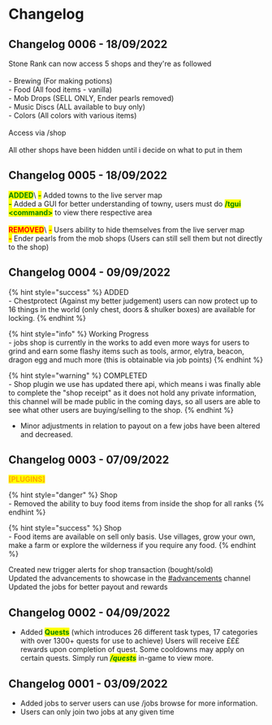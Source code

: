 # Changelog

## Changelog 0006 - 18/09/2022

Stone Rank can now access 5 shops and they're as followed\
\
\- Brewing (For making potions)\
\- Food (All food items - vanilla)\
\- Mob Drops (SELL ONLY, Ender pearls removed)\
\- Music Discs (ALL available to buy only)\
\- Colors (All colors with various items)\
\
Access via /shop \
\
All other shops have been hidden until i decide on what to put in them



## Changelog 0005 - 18/09/2022

<mark style="color:green;">**ADDED**</mark>\ <mark style="color:green;">**-**</mark> Added towns to the live server map\
<mark style="color:green;">**-**</mark> Added a GUI for better understanding of towny, users must do <mark style="color:green;">**/tgui \<command>**</mark> to view there respective area\
\
<mark style="color:red;">**REMOVED**</mark>\ <mark style="color:red;">**-**</mark> Users ability to hide <mark style="color:red;"></mark> themselves from the live server map\
<mark style="color:red;">**-**</mark> Ender pearls from the mob shops (Users can still sell them but not directly to the shop)

## Changelog 0004 - 09/09/2022

{% hint style="success" %}
ADDED\
\- Chestprotect (Against my better judgement) users can now protect up to 16 things in the world (only chest, doors & shulker boxes) are available for locking.&#x20;
{% endhint %}

{% hint style="info" %}
Working Progress\
\- jobs shop is currently in the works to add even more ways for users to grind and earn some flashy items such as tools, armor, elytra, beacon, dragon egg and much more (this is obtainable via job points)&#x20;
{% endhint %}

{% hint style="warning" %}
COMPLETED\
\- Shop plugin we use has updated there api, which means i was finally able to complete the "shop receipt" as it does not hold any private information, this channel will be made public in the coming days, so all users are able to see what other users are buying/selling to the shop.&#x20;
{% endhint %}

* Minor adjustments in relation to payout on  a few jobs have been altered and decreased.&#x20;

## Changelog 0003 - 07/09/2022

<mark style="color:orange;">**\[PLUGINS]**</mark>

{% hint style="danger" %}
Shop \
\- Removed the ability to buy food items from inside the shop for all ranks
{% endhint %}

{% hint style="success" %}
Shop \
\- Food items are available on sell only basis. Use villages, grow your own, make a farm or explore the wilderness if you require any food.
{% endhint %}

Created new trigger alerts for shop transaction (bought/sold) \
Updated the advancements to showcase in the [#advancements](https://discordapp.com/channels/233745341793566724/1015580402812985406) channel\
Updated the jobs for better payout and rewards

## Changelog 0002 - 04/09/2022

* Added <mark style="color:green;">**Quests**</mark> (which introduces 26 different task types, 17 categories with over 1300+ quests for use to achieve) Users will receive £££ rewards upon completion of quest. Some cooldowns may apply on certain quests. Simply run _<mark style="color:green;">**/quests**</mark>_ in-game to view more.

## Changelog 0001 - 03/09/2022

* Added jobs to server users can use /jobs browse for more information.&#x20;
* Users can only join two jobs at any given time



